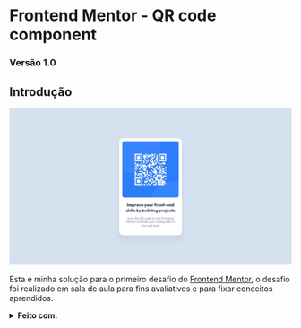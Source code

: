 # **Frontend Mentor - QR code component**

### Versão 1.0

## Introdução

![Preview](/design/desktop-design.jpg)

 Esta é minha solução para o primeiro desafio do [Frontend Mentor](https://www.frontendmentor.io/challenges/qr-code-component-iux_sIO_H), o desafio foi realizado em sala de aula para fins avaliativos e para fixar conceitos aprendidos.

 <Details>
    <Summary>
        <b> Feito com: </b>
    </Summary>
    <ul>
        <li> Semantic HTML5 markup </li>
        <li> CSS custom properties </li>
        <li> Flexbox </li>
        <li>Responsive Design </li>
    <ol>
 </Details>
